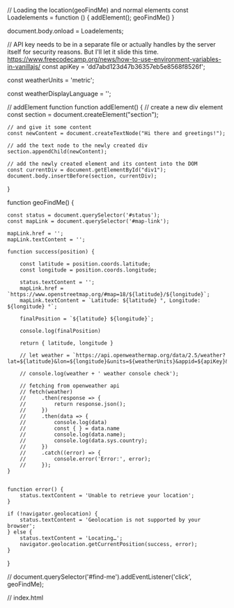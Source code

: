 // Loading the location(geoFindMe) and normal elements
const Loadelements = function () {
    addElement();
    geoFindMe()
}

document.body.onload = Loadelements;

// API key needs to be in a separate file or actually handles by the server itself for security reasons. But I'll let it slide this time. https://www.freecodecamp.org/news/how-to-use-environment-variables-in-vanillajs/
const apiKey = 'dd7abd123d47b36357eb5e8568f8526f';

const weatherUnits = 'metric';

const weatherDisplayLanguage = '';

// addElement function
function addElement() {
    // create a new div element
    const section = document.createElement("section");

    // and give it some content
    const newContent = document.createTextNode("Hi there and greetings!");

    // add the text node to the newly created div
    section.appendChild(newContent);

    // add the newly created element and its content into the DOM
    const currentDiv = document.getElementById("div1");
    document.body.insertBefore(section, currentDiv);
}

function geoFindMe() {

    const status = document.querySelector('#status');
    const mapLink = document.querySelector('#map-link');

    mapLink.href = '';
    mapLink.textContent = '';

    function success(position) {

        const latitude = position.coords.latitude;
        const longitude = position.coords.longitude;

        status.textContent = '';
        mapLink.href = `https://www.openstreetmap.org/#map=18/${latitude}/${longitude}`;
        mapLink.textContent = `Latitude: ${latitude} °, Longitude: ${longitude} °`;

        finalPosition = `${latitude} ${longitude}`;

        console.log(finalPosition)

        return { latitude, longitude }

        // let weather = `https://api.openweathermap.org/data/2.5/weather?lat=${latitude}&lon=${longitude}&units=${weatherUnits}&appid=${apiKey}&lang=${weatherDisplayLanguage}`;

        // console.log(weather + ' weather console check');

        // fetching from openweather api
        // fetch(weather)
        //     .then(response => {
        //         return response.json();
        //     })
        //     .then(data => {
        //         console.log(data)
        //         const { } = data.name
        //         console.log(data.name);
        //         console.log(data.sys.country);
        //     })
        //     .catch((error) => {
        //         console.error('Error:', error);
        //     });
    }


    function error() {
        status.textContent = 'Unable to retrieve your location';
    }

    if (!navigator.geolocation) {
        status.textContent = 'Geolocation is not supported by your browser';
    } else {
        status.textContent = 'Locating…';
        navigator.geolocation.getCurrentPosition(success, error);
    }


}




//   document.querySelector('#find-me').addEventListener('click', geoFindMe);


// index.html


  <!-- <button id="find-me">Show my location</button><br /> -->
  <p id="status"></p>
  <a id="map-link" target="_blank"></a>